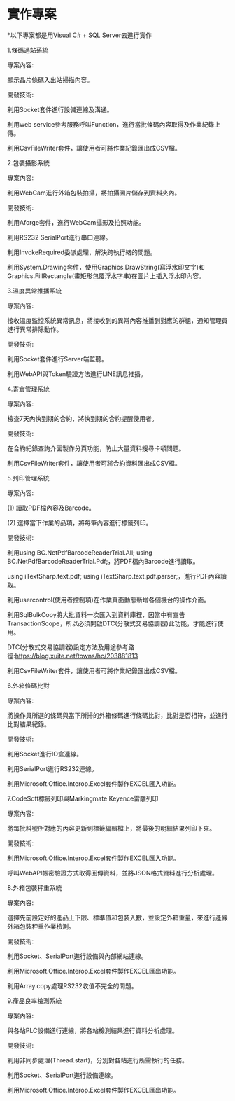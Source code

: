 # 實作專案

*以下專案都是用Visual C# + SQL Server去進行實作

1.條碼過站系統

專案內容:

顯示晶片條碼入出站掃描內容。

開發技術:

利用Socket套件進行設備連線及溝通。

利用web service參考服務呼叫Function，進行當批條碼內容取得及作業紀錄上傳。

利用CsvFileWriter套件，讓使用者可將作業紀錄匯出成CSV檔。

2.包裝攝影系統

專案內容:

利用WebCam進行外箱包裝拍攝，將拍攝圖片儲存到資料夾內。

開發技術:

利用Aforge套件，進行WebCam攝影及拍照功能。

利用RS232 SerialPort進行串口連線。

利用InvokeRequired委派處理，解決跨執行緒的問題。

利用System.Drawing套件，使用Graphics.DrawString(寫浮水印文字)和Graphics.FillRectangle(畫矩形包覆浮水字串)在圖片上插入浮水印內容。

3.溫度異常推播系統

專案內容:

接收溫度監控系統異常訊息，將接收到的異常內容推播到對應的群組，通知管理員進行異常排除動作。

開發技術:

利用Socket套件進行Server端監聽。

利用WebAPI與Token驗證方法進行LINE訊息推播。

4.寄倉管理系統

專案內容:

檢查7天內快到期的合約，將快到期的合約提醒使用者。

開發技術:

在合約紀錄查詢介面製作分頁功能，防止大量資料搜尋卡頓問題。

利用CsvFileWriter套件，讓使用者可將合約資料匯出成CSV檔。

5.列印管理系統

專案內容:

(1) 讀取PDF檔內容及Barcode。

(2) 選擇當下作業的品項，將每筆內容進行標籤列印。

開發技術:

利用using BC.NetPdfBarcodeReaderTrial.All; using BC.NetPdfBarcodeReaderTrial.Pdf;，將PDF檔內Barcode進行讀取。

using iTextSharp.text.pdf; using iTextSharp.text.pdf.parser;，進行PDF內容讀取。

利用usercontrol(使用者控制項)在作業頁面動態新增各個機台的操作介面。

利用SqlBulkCopy將大批資料一次匯入到資料庫裡，因當中有宣告TransactionScope，所以必須開啟DTC(分散式交易協調器)此功能，才能進行使用。

DTC(分散式交易協調器)設定方法及用途參考路徑:https://blog.xuite.net/towns/hc/203881813

利用CsvFileWriter套件，讓使用者可將作業紀錄匯出成CSV檔。

6.外箱條碼比對

專案內容:

將操作員所選的條碼與當下所掃的外箱條碼進行條碼比對，比對是否相符，並進行比對結果紀錄。

開發技術:

利用Socket進行IO盒連線。

利用SerialPort進行RS232連線。

利用Microsoft.Office.Interop.Excel套件製作EXCEL匯入功能。


7.CodeSoft標籤列印與Markingmate Keyence雷雕列印

專案內容:

將每批料號所對應的內容更新到標籤編輯檔上，將最後的明細結果列印下來。

開發技術:

利用Microsoft.Office.Interop.Excel套件製作EXCEL匯入功能。

呼叫WebAPI帳密驗證方式取得回傳資料，並將JSON格式資料進行分析處理。


8.外箱包裝秤重系統

專案內容:

選擇先前設定好的產品上下限、標準值和包裝入數，並設定外箱重量，來進行產線外箱包裝秤重作業檢測。

開發技術:

利用Socket、SerialPort進行設備與內部網站連線。

利用Microsoft.Office.Interop.Excel套件製作EXCEL匯出功能。

利用Array.copy處理RS232收值不完全的問題。

9.產品良率檢測系統

專案內容:

與各站PLC設備進行連線，將各站檢測結果進行資料分析處理。

開發技術:

利用非同步處理(Thread.start)，分別對各站進行所需執行的任務。

利用Socket、SerialPort進行設備連線。

利用Microsoft.Office.Interop.Excel套件製作EXCEL匯出功能。




